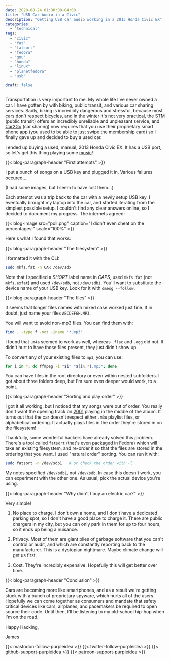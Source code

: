 ```yaml
---
date: 2020-08-24 01:30:00-04:00
title: "USB Car Audio in a Civic"
description: "Getting USB car audio working in a 2013 Honda Civic EX"
categories:
  - "technical"
tags:
  - "civic"
  - "fat"
  - "fatsort"
  - "fedora"
  - "gnu"
  - "honda"
  - "linux"
  - "planetfedora"
  - "usb"

draft: false
---
```


Transportation is very important to me. My whole life I've never owned a car. I
have gotten by with biking, public transit, and various car sharing services.
Sadly, biking is incredibly dangerous and stressful, because most cars don't
respect bicycles, and in the winter it's not very practical, the
[STM](https://www.stm.info/en) (public transit) offers an incredibly unreliable
and unpleasant service, and [Car2Go](https://www.car2go.com/) (car sharing) now
requires that you use their proprietary smart phone app (you used to be able to
just swipe the membership card) so I finally gave up and decided to buy a used
car.

I ended up buying a used, manual, 2013 Honda Civic EX. It has a USB port, so
let's get this thing playing some [music](https://en.wikipedia.org/wiki/Hip_hop_music)!

{{< blog-paragraph-header "First attempts" >}}

I put a bunch of songs on a USB key and plugged it in. Various failures occured...

(I had some images, but I seem to have lost them...)

Each attempt was a trip back to the car with a newly setup USB key. I eventually
brought my laptop into the car, and started iterating from the simplest possible
setup. I couldn't find any clear answers online, so I decided to document my
progress. The internets agreed:

{{< blog-image src="poll.png" caption="I didn't even cheat on the percentages!" scale="100%" >}}

Here's what I found that works:

{{< blog-paragraph-header "The filesystem" >}}

I formatted it with the CLI:

```bash
sudo mkfs.fat -n CAR /dev/sdx
```

Note that I specified a *SHORT* label name in *CAPS*, used `mkfs.fat` (not
`mkfs.exfat`) and used `/dev/sdb`, not `/dev/sdb1`. You'll want to substitute
the device name of your USB key. Look for it with `dmesg --follow`.

{{< blog-paragraph-header "The files" >}}

It seems that longer files names with mixed case worked just fine. If in doubt,
just name your files `ABCDEFGH.MP3`.

You will want to avoid non-mp3 files. You can find them with:

```bash
find . -type f -not -iname '*.mp3'
```

I found that `.m4a` seemed to work as well, whereas `.flac` and `.ogg` did not.
It didn't hurt to have those files present, they just didn't show up.

To convert any of your existing files to `mp3`, you can use:

```bash
for i in *; do ffmpeg -i "$i" "${i%.*}.mp3"; done
```

You can have files in the root directory or even within nested subfolders. I got
about three folders deep, but I'm sure even deeper would work, to a point.

{{< blog-paragraph-header "Sorting and play order" >}}

I got it all working, but I noticed that my songs were out of order. You really
don't want the opening track on [2001](https://en.wikipedia.org/wiki/2001_(Dr._Dre_album)#Track_listing)
playing in the middle of the album. It turns out that the car doesn't respect
either `.m3u` playlist files, or alphabetical ordering. It actually plays files
in the order they're stored in on the filesystem!

Thankfully, some wonderful hackers have already solved this problem. There's a
tool called `fatsort` (that's even packaged in Fedora) which will take an
existing filesystem, and re-order it so that the files are stored in the
ordering that you want. I used "natural order" sorting. You can run it with:

```bash
sudo fatsort -n /dev/sdb1	# or check the order with -l
```

My notes specified `/dev/sdb1`, not `/dev/sdb`. In case this doesn't work, you
can experiment with the other one. As usual, pick the actual device you're
using.

{{< blog-paragraph-header "Why didn't I buy an electric car?" >}}

Very simple!

1. No place to charge. I don't own a home, and I don't have a dedicated parking
spot, so I don't have a good place to charge it. There are public chargers in my
city, but you can only park in them for up to four hours, so it ends up being a
nuisance.

2. Privacy. Most of them are giant piles of garbage software that you can't
control or audit, and which are constantly reporting back to the manufacturer.
This is a dystopian nightmare. Maybe climate change will get us first.

3. Cost. They're incredibly expensive. Hopefully this will get better over time.

{{< blog-paragraph-header "Conclusion" >}}

Cars are becoming more like smartphones, and as a result we're getting stuck
with a bunch of proprietary spyware, which hurts all of the users. Hopefully we
can come together as consumers and mandate that safety critical devices like
cars, airplanes, and pacemakers be required to open source their code. Until
then, I'll be listening to my old-school hip-hop when I'm on the road.

Happy Hacking,

James

{{< mastodon-follow-purpleidea >}}
{{< twitter-follow-purpleidea >}}
{{< github-support-purpleidea >}}
{{< patreon-support-purpleidea >}}
